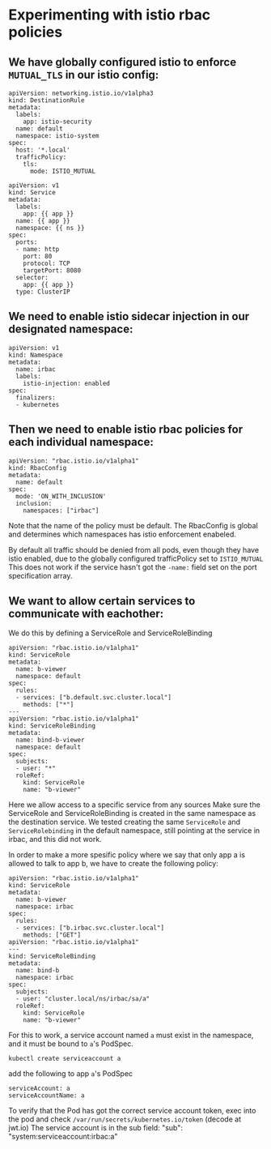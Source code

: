 # Experimenting with istio rbac policies

## We have globally configured istio to enforce `MUTUAL_TLS` in our istio config:

```text
apiVersion: networking.istio.io/v1alpha3
kind: DestinationRule
metadata:
  labels:
    app: istio-security
  name: default
  namespace: istio-system
spec:
  host: '*.local'
  trafficPolicy:
    tls:
      mode: ISTIO_MUTUAL
```

```text
apiVersion: v1
kind: Service
metadata:
  labels:
    app: {{ app }}
  name: {{ app }}
  namespace: {{ ns }}
spec:
  ports:
  - name: http
    port: 80
    protocol: TCP
    targetPort: 8080
  selector:
    app: {{ app }}
  type: ClusterIP
```

## We need to enable istio sidecar injection in our designated namespace:

```text
apiVersion: v1
kind: Namespace
metadata:
  name: irbac
  labels:
    istio-injection: enabled
spec:
  finalizers:
  - kubernetes
```

## Then we need to enable istio rbac policies for each individual namespace:

```text
apiVersion: "rbac.istio.io/v1alpha1"
kind: RbacConfig
metadata:
  name: default
spec:
  mode: 'ON_WITH_INCLUSION'
  inclusion:
    namespaces: ["irbac"]
```

Note that the name of the policy must be default. The RbacConfig is global and determines which namespaces has istio enforcement enabeled.

By default all traffic should be denied from all pods, even though they have istio enabled, due to the globally configured trafficPolicy set to `ISTIO_MUTUAL`  This does not work if the service hasn't got the `-name:` field set on the port specification array.

## We want to allow certain services to communicate with eachother:

We do this by defining a ServiceRole and ServiceRoleBinding

```text
apiVersion: "rbac.istio.io/v1alpha1"
kind: ServiceRole
metadata:
  name: b-viewer
  namespace: default
spec:
  rules:
  - services: ["b.default.svc.cluster.local"]
    methods: ["*"]
---
apiVersion: "rbac.istio.io/v1alpha1"
kind: ServiceRoleBinding
metadata:
  name: bind-b-viewer
  namespace: default
spec:
  subjects:
  - user: "*"
  roleRef:
    kind: ServiceRole
    name: "b-viewer"
```

Here we allow access to a specific service from any sources Make sure the ServiceRole and ServiceRoleBinding is created in the same namespace as the destination service. We tested creating the same `ServiceRole` and `ServiceRolebinding` in the default namespace, still pointing at the service in irbac, and this did not work.

In order to make a more spesific policy where we say that only app a is allowed to talk to app b, we have to create the following policy:

```text
apiVersion: "rbac.istio.io/v1alpha1"
kind: ServiceRole
metadata:
  name: b-viewer
  namespace: irbac
spec:
  rules:
  - services: ["b.irbac.svc.cluster.local"]
    methods: ["GET"]
apiVersion: "rbac.istio.io/v1alpha1"
---
kind: ServiceRoleBinding
metadata:
  name: bind-b
  namespace: irbac
spec:
  subjects:
  - user: "cluster.local/ns/irbac/sa/a"
  roleRef:
    kind: ServiceRole
    name: "b-viewer"
```

For this to work, a service account named `a` must exist in the namespace, and it must be bound to `a`'s PodSpec.

```text
kubectl create serviceaccount a
```

add the following to app `a`'s PodSpec

```text
serviceAccount: a
serviceAccountName: a
```

To verify that the Pod has got the correct service account token, exec into the pod and check `/var/run/secrets/kubernetes.io/token` \(decode at jwt.io\) The service account is in the sub field: "sub": "system:serviceaccount:irbac:a"

